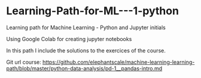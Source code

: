 # Learning-Path-for-ML---1-python
Learning path for Machine Learning - Python and Jupyter initials

Using Google Colab for creating jupyter notebooks

In this path I include the solutions to the exercices of the course.

Git url course:
https://github.com/elephantscale/machine-learning-learning-path/blob/master/python-data-analysis/pd-1__pandas-intro.md
